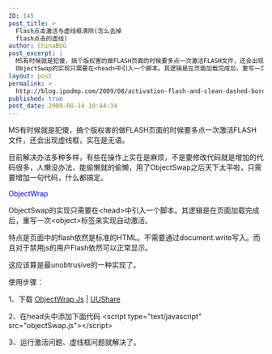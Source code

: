 ```yaml
---
ID: 145
post_title: >
  Flash点击激活与虚线框清除(怎么去掉
  flash点击的虚线)
author: ChinaBUG
post_excerpt: |
  MS有时候就是犯傻，搞个版权害的做FLASH页面的时候要多点一次激活FLASH文件，还会出现虚线框，实在是无语。
  ObjectSwap的实现只需要在<head>中引入一个脚本。其逻辑是在页面加载完成后，重写一次<object>标签来实现自动激活。</object></head>
layout: post
permalink: >
  http://blog.ipodmp.com/2009/08/activation-flash-and-clean-dashed-border.html
published: true
post_date: 2009-08-14 10:44:34
---
```

MS有时候就是犯傻，搞个版权害的做FLASH页面的时候要多点一次激活FLASH文件，还会出现虚线框，实在是无语。

目前解决办法多种多样，有些在操作上实在是麻烦，不是要修改代码就是增加的代码很多，人懒没办法，能偷懒就的偷懒，用了ObjectSwap之后天下太平啦，只需要增加一句代码，什么都搞定。

<span style="color: #0000ff;">ObjectWrap</span>

ObjectSwap的实现只需要在&lt;head&gt;中引入一个脚本。其逻辑是在页面加载完成后，重写一次&lt;object&gt;标签来实现自动激活。

特点是页面中的flash依然是标准的HTML。不需要通过document.write写入。而且对于禁用js的用户Flash依然可以正常显示。

这应该算是最unobtrusive的一种实现了。

使用步骤：

1、下载 <a title="objectSwap" href="http://seaone.yfyf.net/up-files/objectSwap.rar" target="_blank">ObjectWrap Js</a> | <a href="http://www.uudisc.com/user/seaone/file/1912715" target="_blank">UUShare</a>

2、在head头中添加下面代码
&lt;script type="text/javascript" src="objectSwap.js"&gt;&lt;/script&gt;

3、运行激活问题、虚线框问题就解决了。